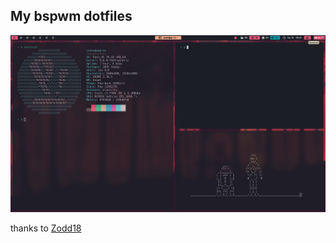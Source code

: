 ## My bspwm dotfiles


![Preview](screenshot.png)


thanks to [Zodd18](https://github.com/zodd18/dotfiles)
